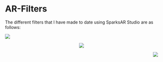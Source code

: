 # AR-Filters

The different filters that I have made to date using SparksAR Studio are as follows:

<p align="left">
<img src="https://user-images.githubusercontent.com/73272997/124395095-d3149c00-dd1f-11eb-9db9-bacd2814956a.png">
</p>

<p align="center">
<img src="https://user-images.githubusercontent.com/73272997/124395158-28e94400-dd20-11eb-8029-5a6c56bd4fc8.png">
</p>

<p align="right">
<img src="https://user-images.githubusercontent.com/73272997/124395308-00157e80-dd21-11eb-9d6d-a09aee041674.png">
</p>
